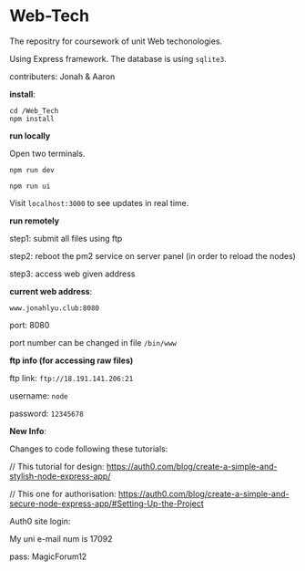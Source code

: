 # Web-Tech

The repositry for coursework of unit Web techonologies.

Using Express framework. The database is using `sqlite3`.

contributers: Jonah & Aaron

**install**:

```shell
cd /Web_Tech
npm install
```

**run locally**

Open two terminals.

```shell
npm run dev
```

```shell
npm run ui 
```
Visit `localhost:3000` to see updates in real time.


**run remotely**

step1: submit all files using ftp

step2: reboot the pm2 service on server panel (in order to reload the nodes)

step3: access web given address


**current web address**:

`www.jonahlyu.club:8080`

port: 8080

port number can be changed in file `/bin/www`


**ftp info (for accessing raw files)**

ftp link: `ftp://18.191.141.206:21`

username: `node`

password: `12345678`


**New Info**:

Changes to code following these tutorials:

// This tutorial for design: https://auth0.com/blog/create-a-simple-and-stylish-node-express-app/

// This one for authorisation: https://auth0.com/blog/create-a-simple-and-secure-node-express-app/#Setting-Up-the-Project

Auth0 site login:

My uni e-mail num is 17092

pass: MagicForum12




